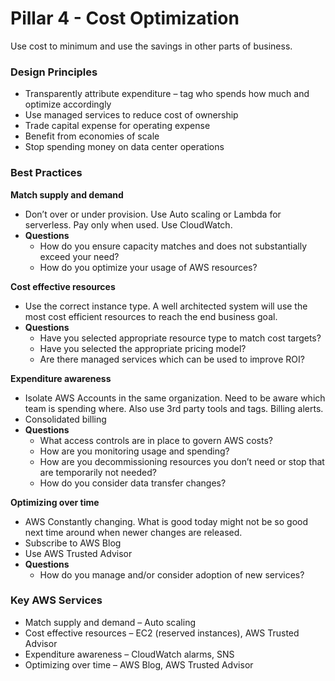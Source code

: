# Pillar 4 - Cost Optimization

Use cost to minimum and use the savings in other parts of business.

### **Design Principles**

* Transparently attribute expenditure – tag who spends how much and optimize accordingly
* Use managed services to reduce cost of ownership
* Trade capital expense for operating expense
* Benefit from economies of scale
* Stop spending money on data center operations

### **Best Practices**

**Match supply and demand**

* Don’t over or under provision. Use Auto scaling or Lambda for serverless. Pay only when used. Use CloudWatch.
* **Questions**
  * How do you ensure capacity matches and does not substantially exceed your need?
  * How do you optimize your usage of AWS resources?

**Cost effective resources**

* Use the correct instance type. A well architected system will use the most cost efficient resources to reach the end business goal.
* **Questions**
  * Have you selected appropriate resource type to match cost targets?
  * Have you selected the appropriate pricing model?
  * Are there managed services which can be used to improve ROI?

**Expenditure awareness**

* Isolate AWS Accounts in the same organization. Need to be aware which team is spending where. Also use 3rd party tools and tags. Billing alerts.
* Consolidated billing
* **Questions**
  * What access controls are in place to govern AWS costs?
  * How are you monitoring usage and spending?
  * How are you decommissioning resources you don’t need or stop that are temporarily not needed?
  * How do you consider data transfer changes?

**Optimizing over time**

* AWS Constantly changing. What is good today might not be so good next time around when newer changes are released.
* Subscribe to AWS Blog
* Use AWS Trusted Advisor
* **Questions**
  * How do you manage and/or consider adoption of new services?

### **Key AWS Services**

* Match supply and demand – Auto scaling
* Cost effective resources – EC2 \(reserved instances\), AWS Trusted Advisor
* Expenditure awareness – CloudWatch alarms, SNS
* Optimizing over time – AWS Blog, AWS Trusted Advisor

